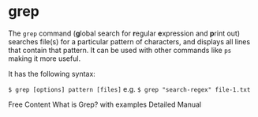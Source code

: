 # grep

The `grep` command (**g**lobal search for **r**egular **e**xpression and **p**rint out) searches file(s) for a particular pattern of characters, and displays all lines that contain that pattern. It can be used with other commands like `ps` making it more useful.

It has the following syntax:

`$ grep [options] pattern [files]` e.g. `$ grep "search-regex" file-1.txt`

<ResourceGroupTitle>Free Content</ResourceGroupTitle>
<BadgeLink colorScheme='yellow' badgeText='Read' href='https://www.geeksforgeeks.org/grep-command-in-unixlinux/'>What is Grep? with examples</BadgeLink>
<BadgeLink colorScheme='yellow' badgeText='Read' href='https://www.gnu.org/software/grep/manual/grep.html'>Detailed Manual</BadgeLink>